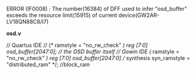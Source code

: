 ERROR (IF0008) : The number(16384) of DFF used to infer "osd_buffer" exceeds the resource limit(15915) of current device(GW2AR-LV18QN88C8/I7)

**osd.v**

// Quartus IDE
// (* ramstyle = "no_rw_check" *) reg  [7:0] osd_buffer[2047:0];  // the OSD buffer itself
// Gowin IDE
(* ramstyle = "no_rw_check" *) reg  [7:0] osd_buffer[2047:0]  /* synthesis syn_ramstyle = "distributed_ram" */;  //block_ram

